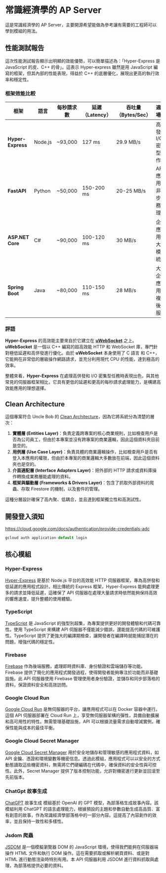 # 常識經濟學的 AP Server

這是常識經濟學的 AP Server，主要開源希望能做為參考讓有需要的工程師可以學到模組的用法。

## 性能測試報告

這次性能測試報告顯示出明顯的效能優勢，可以簡單描述為：「Hyper-Express 是 JavaScript 的皮、C++ 的骨」。這表示 Hyper-express 雖然是用 JavaScript 編寫的框架，但其內部的性能表現，得益於 C++ 的底層優化，展現出更高的執行效率和穩定性。

### 框架效能比較

| 框架             | 語言    | 每秒請求數 | 延遲（Latency） | 吞吐量（Bytes/Sec） | 適合場景                          |
| ---------------- | ------- | ---------- | --------------- | ------------------- | --------------------------------- |
| **Hyper-Express**| Node.js | ~93,000    | 127 ms          | 29.9 MB/s            | 高併發、I/O 密集型操作            |
| **FastAPI**      | Python  | ~50,000    | 150-200 ms      | 20-25 MB/s           | API 應用、非同步任務處理           |
| **ASP.NET Core** | C#      | ~90,000    | 100-120 ms      | 30 MB/s              | 企業應用、大規模系統               |
| **Spring Boot**  | Java    | ~80,000    | 110-150 ms      | 28 MB/s              | 大型企業應用、複雜後端服務         |

### 評語

**Hyper-Express** 的高效能主要來自於它建立在 [**uWebSocket**](https://github.com/uNetworking/uWebSockets) 之上。**uWebSocket** 是一個以 C++ 編寫的超高效能 HTTP 和 WebSocket 庫，專門針對極低延遲和高併發進行優化。由於 **uWebSocket** 本身使用了 C 語言 和 C++，它能夠在非常低的層級操作網路請求，並充分利用現代 CPU 的性能，達到極高的效率。

整體來看，**Hyper-Express** 在處理高併發和 I/O 密集型任務時表現出色，與其他常見的伺服器框架相比，它具有更低的延遲和更高的每秒請求處理能力，是構建高效能應用的理想選擇。

## Clean Architecture

這個專案符合 Uncle Bob 的 [Clean Architecture](https://blog.cleancoder.com/uncle-bob/2012/08/13/the-clean-architecture.html)，因為它將系統分為清楚的層次：

1. **實體層 (Entities Layer)**：負責定義跨專案的核心商業規則，比如檢查用戶是否為公司員工，但由於本專案並沒有跨專案的商業邏輯，因此這個資料夾目前是空的。
2. **用例層 (Use Case Layer)**：負責具體的商業邏輯操作，比如檢查用戶是否有登入本應用的權限，但由於本專案的商業邏輯大多數放在前端，因此這個資料夾也是空的。
3. **介面適配層 (Interface Adapters Layer)**：把外部的 HTTP 請求或資料庫操作轉換成業務層能處理的資料。
4. **框架與驅動層 (Frameworks & Drivers Layer)**：包含了抓取外部資料的爬蟲、存取 Firestore 的機制，以及套件的管理。

這種分層設計確保了高內聚、低耦合，並且達到框架獨立性和高測試性。

## 開發登入須知

<https://cloud.google.com/docs/authentication/provide-credentials-adc>

```js
gcloud auth application-default login
```

## 核心模組

### Hyper-Express

[Hyper-Express](https://github.com/kartikk221/hyper-express) 是基於 Node.js 平台的高效能 HTTP 伺服器框架，專為高併發和低延遲的應用程式設計。相比傳統的 Express 框架，Hyper-Express 能夠處理更多的請求並降低延遲，這確保了 API 伺服器在處理大量請求時依然能夠保持高效的響應速度，提升整體的使用體驗。

### TypeScript

[TypeScript](https://www.typescriptlang.org/) 是 JavaScript 的強型別超集，為專案提供更好的開發體驗和代碼可靠性。使用 TypeScript 來構建 API 伺服器不僅能減少錯誤，還能提高代碼的可維護性。TypeScript 提供了更強大的編譯期檢查，讓開發者在編譯時就能捕捉潛在的問題，增強代碼的穩定性。

### Firebase

[Firebase](https://firebase.google.com/docs/admin/setup) 作為後端服務，處理即時資料庫、身份驗證和雲端儲存等功能。Firebase 提供了簡化的應用程式開發過程，使得開發者能夠專注於功能而非基礎設施。此 API 伺服器使用 Firebase 管理使用者身份驗證，並儲存和同步部落格的資料，保證資料安全和高效訪問。

### Google Cloud Run

[Google Cloud Run](https://cloud.google.com/run?hl=en) 是無伺服器的平台，讓應用程式可以在 Docker 容器中運行。這個 API 伺服器部署在 Cloud Run 上，享受無伺服器架構的彈性，具備自動擴展和高可用性的特性。無需管理基礎設施，API 可以根據流量需求自動增減實例，確保性能與成本的最佳平衡。

### Google Cloud Secret Manager

[Google Cloud Secret Manager](https://cloud.google.com/security/products/secret-manager?hl=en) 用於安全地儲存和管理敏感的應用程式資料，如 API 金鑰、憑證和環境變數等機密信息。透過此模組，應用程式可以以安全的方式動態讀取這些機密資料，無需將它們硬編碼在代碼中，確保資料的安全性與可控性。此外，Secret Manager 提供了版本控制功能，允許對機密進行更新並回滾至先前版本。

### ChatGpt 故事生成

[ChatGPT](https://www.npmjs.com/package/chatgpt) 故事生成 模組基於 OpenAI 的 GPT 模型，為部落格生成故事內容。該模組利用 ChatGPT 的語言處理能力，根據預設的主題和參數自動生成高品質、富有創意的故事，作為常識經濟學部落格中的一部分內容。這提高了內容創作的效率，並且保持一致性和多樣性。

### Jsdom 爬蟲

[JSDOM](https://github.com/jsdom/jsdom) 是一個模擬瀏覽器 DOM 的 JavaScript 環境，使得我們能夠在伺服器端操作 HTML 文件和執行 DOM 操作。這在需要抓取或解析網頁資料、或是對 HTML 進行動態渲染時特別有用。本 API 伺服器利用 JSDOM 進行資料抓取與處理，為部落格提供必要的資料。
